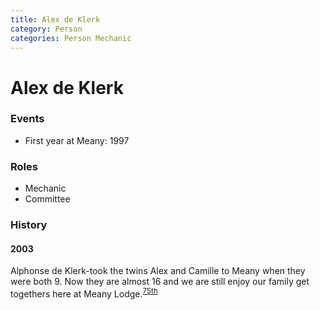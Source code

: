 ```yaml
---
title: Alex de Klerk
category: Person
categories: Person Mechanic
---
```

# Alex de Klerk
### Events
- First year at Meany: 1997

### Roles
- Mechanic
- Committee

### History

#### 2003

Alphonse de Klerk-took the twins Alex and Camille to Meany when they were both 9. Now they are almost 16 and we are still enjoy our family get togethers here at Meany Lodge.<sup>[75th][]</sup>


[75th]: Anniversary#75th